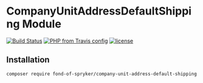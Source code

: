 # CompanyUnitAddressDefaultShipping Module
[![Build Status](https://travis-ci.org/fond-of/spryker-company-unit-address-default-shipping.svg?branch=master)](https://travis-ci.org/fond-of/spryker-company-unit-address-default-shipping)
[![PHP from Travis config](https://img.shields.io/travis/php-v/fond-of/spryker-company-unit-address-default-shipping.svg)](https://php.net/)
[![license](https://img.shields.io/github/license/fond-of/spryker-company-unit-address-default-shipping-api.svg)](https://packagist.org/packages/fond-of-spryker/company-unit-address-default-shipping)

## Installation

```
composer require fond-of-spryker/company-unit-address-default-shipping
```
